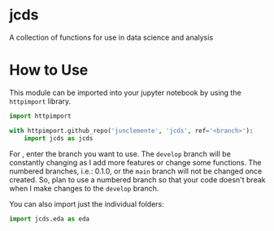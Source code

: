 # jcds
A collection of functions for use in data science and analysis

# How to Use

This module can be imported into your jupyter notebook by using the `httpimport` library. 

```python
import httpimport

with httpimport.github_repo('junclemente', 'jcds', ref='<branch>'):
    import jcds as jcds
```
For <branch>, enter the branch you want to use. 
The `develop` branch will be constantly changing as I add more features or change some functions. 
The numbered branches, i.e.: 0.1.0, or the `main` branch will not be changed once created. 
So, plan to use a numbered branch so that your code doesn't break when I make changes to the `develop` branch.  

You can also import just the individual folders:
```python
import jcds.eda as eda
```



